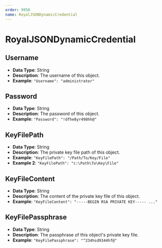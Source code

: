 ```yaml
---
order: 9950
name: RoyalJSONDynamicCredential
---
```


# RoyalJSONDynamicCredential

## Username
- **Data Type**: String
- **Description**: The username of this object.
- **Example**: `"Username": "administrator"`

## Password
- **Data Type**: String
- **Description**: The password of this object.
- **Example**: `"Password": "!dfhe8yr498hh@"`

## KeyFilePath
- **Data Type**: String
- **Description**: The private key file path of this object.
- **Example**: `"KeyFilePath": "/Path/To/Key/File"`
- **Example 2**: `"KeyFilePath": "c:\Path\To\Key\File"`

## KeyFileContent
- **Data Type**: String
- **Description**: The content of the private key file of this object.
- **Example**: `"KeyFileContent": "-----BEGIN RSA PRIVATE KEY----- ..."`

## KeyFilePassphrase
- **Data Type**: String
- **Description**: The passphrase of this object's private key file.
- **Example**: `"KeyFilePassphrase": "^234hsd9344hf@"`